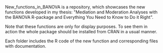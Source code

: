 New_functions_in_BANOVA is a repository, which showcases the new functions developed in my thesis: "Mediation and Moderation Analyses with the BANOVA R-package and Everything You Need to Know to Do it Right". 

Note that these functions are only for display purposes. To see them in action the whole package should be installed from CRAN in a usual manner.

Each folder includes the R code of the new function and corresponding files with documentation. 
